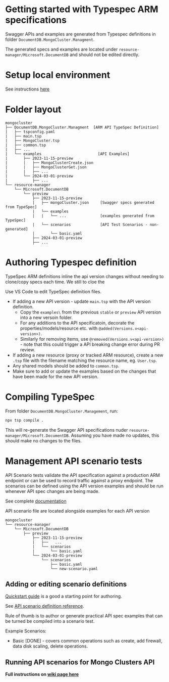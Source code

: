 # Getting started with Typespec ARM specifications

Swagger APIs and examples are generated from Typespec definitions in folder `DocumentDB.MongoCluster.Managment`.

The generated specs and examples are located under `resource-manager/Microsoft.DocumentDB` and should not be edited directly.

# Setup local environment

See instructions [here](https://github.com/Azure/azure-rest-api-specs/blob/main/documentation/typespec-rest-api-dev-process.md#21-with-local-machine-development)

# Folder layout

```
mongocluster
├── DocumentDB.MongoCluster.Managment  [ARM API TypeSpec Definition]
|   ├── tspconfig.yaml
|   ├── main.tsp
|   ├── MongoCluster.tsp
|   ├── common.tsp
|   ├── ...
|   └── examples                         [API Examples]
|       ├── 2023-11-15-preview
|       |   ├── MongoClusterCreate.json
|       |   ├── MongoClusterGet.json
|       |   ├── ...
|       └── 2024-03-01-preview
|           ├── ...
└── resource-manager
    └── Microsoft.DocumentDB
        └── preview
            ├── 2023-11-15-preview
            |   ├── mongoCluster.json     [Swagger specs generated from TypeSpec]
            |   └── examples
            |   |   └── ...               [examples generated from TypeSpec]
            |   └── scenarios             [API Test Scenarios - non-generated]
            |       └── basic.yaml
            ├── 2024-03-01-preview
            ├── ...
```

# Authoring Typespec definition

TypeSpec ARM definitions inline the api version changes without needing to clone/copy specs each time.
We still to cloe the 

Use VS Code to edit TypeSpec definition files.
- If adding a new API version - update `main.tsp` with the API version definition. 
    - Copy the `examples\` from the previous `stable` or `preview` API version into a new versoin folder.
    - For any additions to the API specificatoin, decorate the properties/models/resource etc. with `@added(Versions.v<api-version>)`.
    - Similarly for removing items, use `@removed(Versions.v<api-version>)` - note that this could trigger a API breaking change error during PR review.
- If adding a new resource (proxy or tracked ARM resource), create a new `.tsp` file with the filename matching the resource name, eg. `User.tsp`.
- Any shared models should be added to `common.tsp`.
- Make sure to add or update the examples based on the changes that have been made for the new API version.

# Compiling TypeSpec

From folder `DocumentDB.MongoCluster.Management`, run:

```bash
npx tsp compile .
```

This will re-generate the Swagger API specifications nuder `resource-manager/Microsoft.DocumentDB`.
Assuming you have made no updates, this should make no changes to the files.

# Management API scenario tests

API Scenario tests validate the API specification against a production ARM endpoint or can be used to record traffic against a proxy endpoint.
The scenarios can be defined using the API version examples and should be run whenever API spec changes are being made.

See complete [documentation](https://github.com/Azure/azure-rest-api-specs/tree/main/documentation/api-scenario)

API scenario file are located alongside examples for each API version
```
mongocluster
└── resource-manager
    └── Microsoft.DocumentDB
        ├── preview
            ├── 2023-11-15-preview
            |   ├──   ...
            |   └── scenarios
            |       └── basic.yaml
            └── 2024-03-01-preview
                └── scenarios
                    ├── basic.yaml
                    └── new-scenario.yaml
```

## Adding or editing scenario definitions

[Quickstart guide](https://github.com/Azure/azure-rest-api-specs/blob/main/documentation/api-scenario/how-to/QuickStart.md#authoring-steps) is a good a starting point for authoring.

See [API scenario definition reference](https://github.com/Azure/azure-rest-api-specs/blob/main/documentation/api-scenario/references/ApiScenarioDefinition.md).

Rule of thumb is to author or generate practical API spec examples that can be turned be compiled into a scenario test.

Example Scenarios:
 - Basic [DONE] - covers common operations such as create, add firewall, data disk scaling, delete operations.

## Running API scenarios for Mongo Clusters API

__Full instructions on [wiki page here](https://msdata.visualstudio.com/CosmosDB/_git/pgmongo?path=/docs/pgmongo/mongo_arm/api_specification/typespec-authoring.md&version=GBolivert/arm_spec_docs&_a=preview)__
